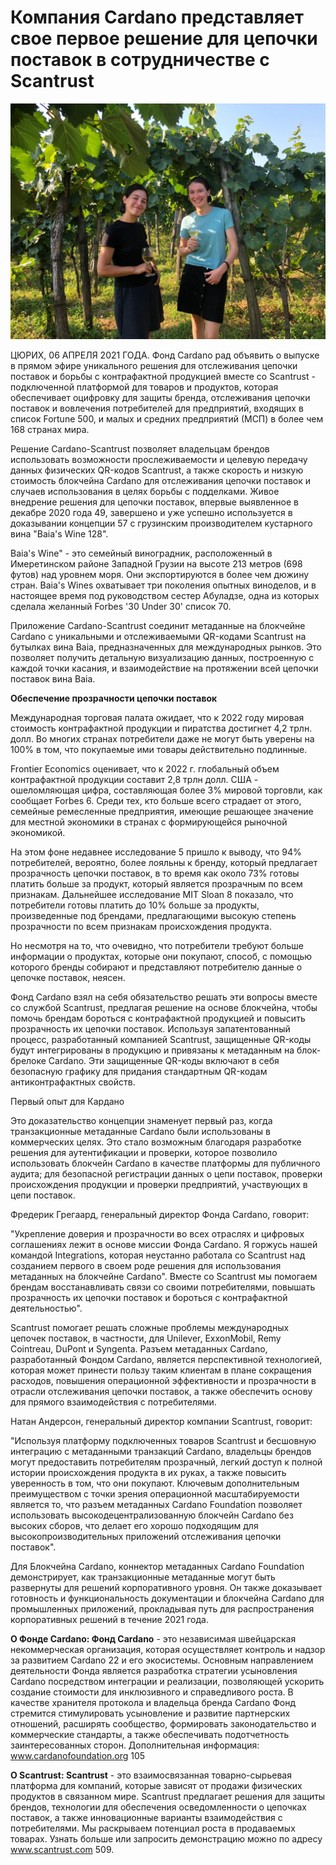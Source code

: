 # Компания Cardano представляет свое первое решение для цепочки поставок в сотрудничестве с Scantrust

![](.gitbook/assets/image%20%2824%29.png)

ЦЮРИХ, 06 АПРЕЛЯ 2021 ГОДА. Фонд Cardano рад объявить о выпуске в прямом эфире уникального решения для отслеживания цепочки поставок и борьбы с контрафактной продукцией вместе со Scantrust - подключенной платформой для товаров и продуктов, которая обеспечивает оцифровку для защиты бренда, отслеживания цепочки поставок и вовлечения потребителей для предприятий, входящих в список Fortune 500, и малых и средних предприятий \(МСП\) в более чем 168 странах мира.

Решение Cardano-Scantrust позволяет владельцам брендов использовать возможности прослеживаемости и целевую передачу данных физических QR-кодов Scantrust, а также скорость и низкую стоимость блокчейна Cardano для отслеживания цепочки поставок и случаев использования в целях борьбы с подделками. Живое внедрение решения для цепочки поставок, впервые выявленное в декабре 2020 года 49, завершено и уже успешно используется в доказывании концепции 57 с грузинским производителем кустарного вина "Baia's Wine 128".

Baia's Wine" - это семейный виноградник, расположенный в Имеретинском районе Западной Грузии на высоте 213 метров \(698 футов\) над уровнем моря. Они экспортируются в более чем дюжину стран. Baia's Wines охватывает три поколения опытных виноделов, и в настоящее время под руководством сестер Абуладзе, одна из которых сделала желанный Forbes '30 Under 30' список 70.

Приложение Cardano-Scantrust соединит метаданные на блокчейне Cardano с уникальными и отслеживаемыми QR-кодами Scantrust на бутылках вина Baia, предназначенных для международных рынков. Это позволяет получить детальную визуализацию данных, построенную с каждой точки касания, и взаимодействие на протяжении всей цепочки поставок вина Baia.

**Обеспечение прозрачности цепочки поставок**

Международная торговая палата ожидает, что к 2022 году мировая стоимость контрафактной продукции и пиратства достигнет 4,2 трлн. долл. Во многих странах потребители даже не могут быть уверены на 100% в том, что покупаемые ими товары действительно подлинные.

Frontier Economics оценивает, что к 2022 г. глобальный объем контрафактной продукции составит 2,8 трлн долл. США - ошеломляющая цифра, составляющая более 3% мировой торговли, как сообщает Forbes 6. Среди тех, кто больше всего страдает от этого, семейные ремесленные предприятия, имеющие решающее значение для местной экономики в странах с формирующейся рыночной экономикой.

На этом фоне недавнее исследование 5 пришло к выводу, что 94% потребителей, вероятно, более лояльны к бренду, который предлагает прозрачность цепочки поставок, в то время как около 73% готовы платить больше за продукт, который является прозрачным по всем признакам. Дальнейшее исследование MIT Sloan 8 показало, что потребители готовы платить до 10% больше за продукты, произведенные под брендами, предлагающими высокую степень прозрачности по всем признакам происхождения продукта.

Но несмотря на то, что очевидно, что потребители требуют больше информации о продуктах, которые они покупают, способ, с помощью которого бренды собирают и представляют потребителю данные о цепочке поставок, неясен.

Фонд Cardano взял на себя обязательство решать эти вопросы вместе со службой Scantrust, предлагая решение на основе блокчейна, чтобы помочь брендам бороться с контрафактной продукцией и повысить прозрачность их цепочки поставок. Используя запатентованный процесс, разработанный компанией Scantrust, защищенные QR-коды будут интегрированы в продукцию и привязаны к метаданным на блок-брелоке Cardano. Эти защищенные QR-коды включают в себя безопасную графику для придания стандартным QR-кодам антиконтрафактных свойств.

Первый опыт для Кардано 

Это доказательство концепции знаменует первый раз, когда транзакционные метаданные Cardano были использованы в коммерческих целях. Это стало возможным благодаря разработке решения для аутентификации и проверки, которое позволило использовать блокчейн Cardano в качестве платформы для публичного аудита; для безопасной регистрации данных о цепи поставок, проверки происхождения продукции и проверки предприятий, участвующих в цепи поставок.

Фредерик Грегаард, генеральный директор Фонда Cardano, говорит:

"Укрепление доверия и прозрачности во всех отраслях и цифровых соглашениях лежит в основе миссии Фонда Cardano. Я горжусь нашей командой Integrations, которая неустанно работала со Scantrust над созданием первого в своем роде решения для использования метаданных на блокчейне Cardano". Вместе со Scantrust мы помогаем брендам восстанавливать связи со своими потребителями, повышать прозрачность их цепочки поставок и бороться с контрафактной деятельностью".

Scantrust помогает решать сложные проблемы международных цепочек поставок, в частности, для Unilever, ExxonMobil, Remy Cointreau, DuPont и Syngenta. Разъем метаданных Cardano, разработанный Фондом Cardano, является перспективной технологией, которая может принести пользу таким клиентам в плане сокращения расходов, повышения операционной эффективности и прозрачности в отрасли отслеживания цепочки поставок, а также обеспечить основу для прямого взаимодействия с потребителями.

Натан Андерсон, генеральный директор компании Scantrust, говорит:

"Используя платформу подключенных товаров Scantrust и бесшовную интеграцию с метаданными транзакций Cardano, владельцы брендов могут предоставить потребителям прозрачный, легкий доступ к полной истории происхождения продукта в их руках, а также повысить уверенность в том, что они покупают. Ключевым дополнительным преимуществом с точки зрения операционной масштабируемости является то, что разъем метаданных Cardano Foundation позволяет использовать высокодецентрализованную блокчейн Cardano без высоких сборов, что делает его хорошо подходящим для высокопроизводительных приложений отслеживания цепочки поставок".

Для Блокчейна Cardano, коннектор метаданных Cardano Foundation демонстрирует, как транзакционные метаданные могут быть развернуты для решений корпоративного уровня. Он также доказывает готовность и функциональность документации и блокчейна Cardano для промышленных приложений, прокладывая путь для распространения корпоративных решений в течение 2021 года.

**О Фонде Cardano: Фонд Cardano** - это независимая швейцарская некоммерческая организация, которая осуществляет контроль и надзор за развитием Cardano 22 и его экосистемы. Основным направлением деятельности Фонда является разработка стратегии усыновления Cardano посредством интеграции и реализации, позволяющей ускорить создание стоимости для инклюзивного и справедливого роста. В качестве хранителя протокола и владельца бренда Cardano Фонд стремится стимулировать усыновление и развитие партнерских отношений, расширять сообщество, формировать законодательство и коммерческие стандарты, а также обеспечивать подотчетность заинтересованных сторон. Дополнительная информация: www.cardanofoundation.org 105

**O Scantrust: Scantrust** - это взаимосвязанная товарно-сырьевая платформа для компаний, которые зависят от продажи физических продуктов в связанном мире. Scantrust предлагает решения для защиты брендов, технологии для обеспечения осведомленности о цепочках поставок, а также инновационные варианты взаимодействия с потребителями. Мы раскрываем потенциал роста в продаваемых товарах. Узнать больше или запросить демонстрацию можно по адресу www.scantrust.com 509.



